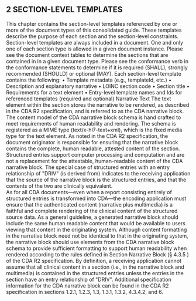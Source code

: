 ## 2  SECTION-LEVEL TEMPLATES ##

This chapter contains the section-level templates referenced by one or more of the document types of this consolidated guide. These templates describe the purpose of each section and the section-level constraints. 
Section-level templates are always included in a document. One and only one of each section type is allowed in a given document instance. Please see the document context tables to determine the sections that are contained in in a given document type. Please see the conformance verb in the conformance statements to determine if it is required (SHALL), strongly recommended (SHOULD) or optional (MAY).
Each section-level template contains the following:
•  Template metadata (e.g., templateId, etc.)
•  Description and explanatory narrative
•  LOINC section code 
•  Section title
•  Requirements for a text element 
•  Entry-level template names and Ids for referenced templates (required and optional)
Narrative Text
The text element within the section stores the narrative to be rendered, as described in the CDA R2 specification, and is referred to as the CDA narrative block.
The content model of the CDA narrative block schema is hand crafted to meet requirements of human readability and rendering. The schema is registered as a MIME type (text/x-hl7-text+xml), which is the fixed media type for the text element.
As noted in the CDA R2 specification, the document originator is responsible for ensuring that the narrative block contains the complete, human readable, attested content of the section. Structured entries support computer processing and computation and are not a replacement for the attestable, human-readable content of the CDA narrative block. The special case of structured entries with an entry relationship of "DRIV" (is derived from) indicates to the receiving application that the source of the narrative block is the structured entries, and that the contents of the two are clinically equivalent.  
As for all CDA documents—even when a report consisting entirely of structured entries is transformed into CDA—the encoding application must ensure that the authenticated content (narrative plus multimedia) is a faithful and complete rendering of the clinical content of the structured source data. As a general guideline, a generated narrative block should include the same human readable content that would be available to users viewing that content in the originating system. Although content formatting in the narrative block need not be identical to that in the originating system, the narrative block should use elements from the CDA narrative block schema to provide sufficient formatting to support human readability when rendered according to the rules defined in Section Narrative Block (§ 4.3.5 ) of the CDA R2 specification.
By definition, a receiving application cannot assume that all clinical content in a section (i.e., in the narrative block and multimedia) is contained in the structured entries unless the entries in the section have an entry relationship of "DRIV".
Additional specification information for the CDA narrative block can be found in the CDA R2 specification in sections 1.2.1, 1.2.3, 1.3, 1.3.1, 1.3.2, 4.3.4.2, and 6.
